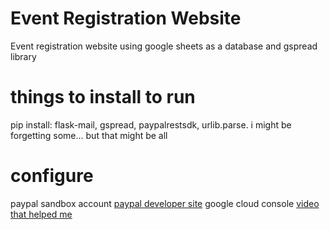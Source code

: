 # Event Registration Website

Event registration website using google sheets as a database and gspread library 

# things to install to run
pip install: flask-mail, gspread, paypalrestsdk, urlib.parse. i might be forgetting some... but that might be all

# configure
paypal sandbox account [paypal developer site](https://developer.paypal.com/home)
google cloud console [video that helped me](https://youtu.be/cnPlKLEGR7E)
